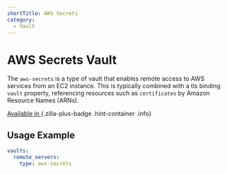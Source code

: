 ```yaml
---
shortTitle: AWS Secrets
category:
  - Vault
---
```


# AWS Secrets Vault

The `aws-secrets` is a type of vault that enables remote access to AWS services from an EC2 instance. This is typically combined with a tls binding `vault` property, referencing resources such as `certificates` by Amazon Resource Names (ARNs).

[Available in <ZillaPlus/>](https://www.aklivity.io/products/zilla-plus)
{.zilla-plus-badge .hint-container .info}

## Usage Example

```yaml
vaults:
  remote_servers:
    type: aws-secrets
```
